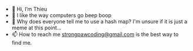 - 👋 Hi, I’m Thieu
- 👀 I like the way computers go beep boop
- 🌱 Why does everyone tell me to use a hash map? I'm unsure if it is just a meme at this point...
- 📫 How to reach me strongpawcoding@gmail.com is the best way to find me.



<!---
thieu-strongpaw/thieu-strongpaw is a ✨ special ✨ repository because its `README.md` (this file) appears on your GitHub profile.
You can click the Preview link to take a look at your changes.
--->
